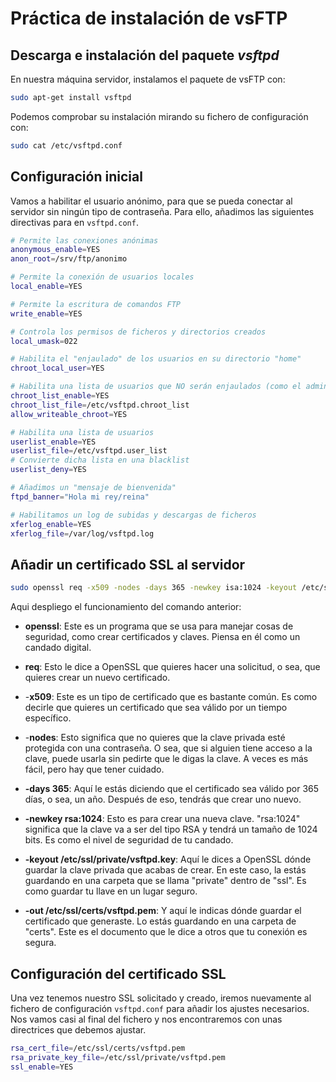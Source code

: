 # Práctica de instalación de vsFTP

## Descarga e instalación del paquete _vsftpd_

En nuestra máquina servidor, instalamos el paquete de vsFTP con:
```sh
sudo apt-get install vsftpd
```

Podemos comprobar su instalación mirando su fichero de configuración con:
```sh
sudo cat /etc/vsftpd.conf
```

## Configuración inicial

Vamos a habilitar el usuario anónimo, para que se pueda conectar al servidor sin ningún tipo de contraseña. Para ello, añadimos las siguientes directivas para en `vsftpd.conf`.
 
```sh
# Permite las conexiones anónimas
anonymous_enable=YES
anon_root=/srv/ftp/anonimo

# Permite la conexión de usuarios locales
local_enable=YES

# Permite la escritura de comandos FTP
write_enable=YES

# Controla los permisos de ficheros y directorios creados
local_umask=022

# Habilita el "enjaulado" de los usuarios en su directorio "home" 
chroot_local_user=YES

# Habilita una lista de usuarios que NO serán enjaulados (como el admin)
chroot_list_enable=YES
chroot_list_file=/etc/vsftpd.chroot_list
allow_writeable_chroot=YES

# Habilita una lista de usuarios
userlist_enable=YES
userlist_file=/etc/vsftpd.user_list
# Convierte dicha lista en una blacklist
userlist_deny=YES

# Añadimos un "mensaje de bienvenida"
ftpd_banner="Hola mi rey/reina"

# Habilitamos un log de subidas y descargas de ficheros
xferlog_enable=YES
xferlog_file=/var/log/vsftpd.log
```

## Añadir un certificado SSL al servidor

```sh
sudo openssl req -x509 -nodes -days 365 -newkey isa:1024 -keyout /etc/ssl/private/vsftpd.key -out /etc/ssl/certs/vsftpd.pem
```

Aqui despliego el funcionamiento del comando anterior:

- **openssl**: Este es un programa que se usa para manejar cosas de seguridad, como crear certificados y claves. Piensa en él como un candado digital.

- **req**: Esto le dice a OpenSSL que quieres hacer una solicitud, o sea, que quieres crear un nuevo certificado.

- -**x509**: Este es un tipo de certificado que es bastante común. Es como decirle que quieres un certificado que sea válido por un tiempo específico.

- -**nodes**: Esto significa que no quieres que la clave privada esté protegida con una contraseña. O sea, que si alguien tiene acceso a la clave, puede usarla sin pedirte que le digas la clave. A veces es más fácil, pero hay que tener cuidado.

- **-days 365**: Aquí le estás diciendo que el certificado sea válido por 365 días, o sea, un año. Después de eso, tendrás que crear uno nuevo.

- **-newkey rsa:1024**: Esto es para crear una nueva clave. "rsa:1024" significa que la clave va a ser del tipo RSA y tendrá un tamaño de 1024 bits. Es como el nivel de seguridad de tu candado.

- **-keyout /etc/ssl/private/vsftpd.key**: Aquí le dices a OpenSSL dónde guardar la clave privada que acabas de crear. En este caso, la estás guardando en una carpeta que se llama "private" dentro de "ssl". Es como guardar tu llave en un lugar seguro.

- **-out /etc/ssl/certs/vsftpd.pem**: Y aquí le indicas dónde guardar el certificado que generaste. Lo estás guardando en una carpeta de "certs". Este es el documento que le dice a otros que tu conexión es segura.

## Configuración del certificado SSL

Una vez tenemos nuestro SSL solicitado y creado, iremos nuevamente al fichero de configuración `vsftpd.conf` para añadir los ajustes necesarios. Nos vamos casi al final del fichero y nos encontraremos con unas directrices que debemos ajustar.

```sh
rsa_cert_file=/etc/ssl/certs/vsftpd.pem
rsa_private_key_file=/etc/ssl/private/vsftpd.pem
ssl_enable=YES
```
</div>

